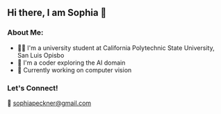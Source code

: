 ## Hi there, I am Sophia 👋

### About Me:

- 👩‍🎓 I'm a university student at California Polytechnic State University, San Luis Opisbo
- 🦾 I'm a coder exploring the AI domain 
- 🔭 Currently working on computer vision

### Let's Connect!

📩 sophiapeckner@gmail.com
